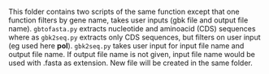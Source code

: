 This folder contains two scripts of the same function except that one function filters by gene name, takes user inputs (gbk file and output file name). `gbtofasta.py` extracts nucleotide and aminoacid (CDS) sequences where as `gbk2seq.py` extracts only CDS sequences, but filters on user input (eg used here **pol**). `gbk2seq.py` takes user input for input file name and output file name. If output file name is not given, input file name would be used with .fasta as extension. New file will be created in the same folder.
